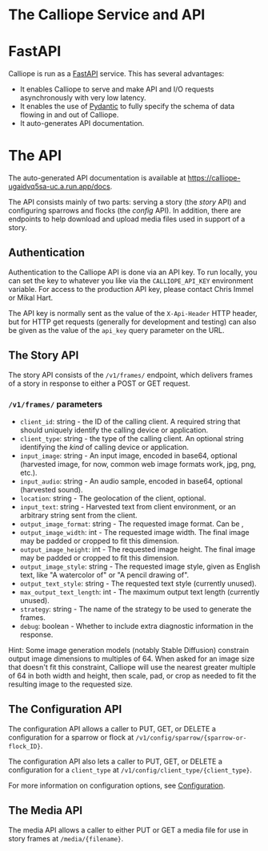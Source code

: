 # The Calliope Service and API

# FastAPI
Calliope is run as a [FastAPI](https://fastapi.tiangolo.com/) service. This has several advantages:

* It enables Calliope to serve and make API and I/O requests asynchronously with very low latency.
* It enables the use of [Pydantic](https://docs.pydantic.dev/latest/) to fully specify the schema of data flowing in and out of Calliope.
* It auto-generates API documentation.
 
# The API

The auto-generated API documentation is available at https://calliope-ugaidvq5sa-uc.a.run.app/docs.

The API consists mainly of two parts: serving a story (the _story_ API) and configuring sparrows and
flocks (the _config_ API). In addition, there are endpoints to help download and upload media files
used in support of a story.

## Authentication
Authentication to the Calliope API is done via an API key. To run locally, you can set the key to whatever
you like via the `CALLIOPE_API_KEY` environment variable. For access to the production API key, please contact
Chris Immel or Mikal Hart.

The API key is normally sent as the value of the `X-Api-Header` HTTP header, but for HTTP get requests (generally
for development and testing) can also be given as the value of the `api_key` query parameter on the URL.

## The Story API
The story API consists of the `/v1/frames/` endpoint, which delivers frames of a story in response
to either a POST or GET request.

### `/v1/frames/` parameters

* `client_id`: string - the ID of the calling client. A required string that should uniquely identify the calling device or application.
* `client_type`: string - the type of the calling client. An optional string identifying the _kind_ of calling device or application.
* `input_image`: string - An input image, encoded in base64, optional (harvested image, for now, common web image formats work, jpg, png, etc.).
* `input_audio`: string - An audio sample, encoded in base64, optional (harvested sound).
* `location`: string - The geolocation of the client, optional.
* `input_text`: string - Harvested text from client environment, or an arbitrary string sent from the client.
* `output_image_format`: string - The requested image format. Can be ,
* `output_image_width`: int - The requested image width. The final image may be padded or cropped to fit this dimension.
* `output_image_height`: int - The requested image height. The final image may be padded or cropped to fit this dimension.
* `output_image_style`: string - The requested image style, given as English text, like "A watercolor of" or "A pencil drawing of".
* `output_text_style`: string - The requested text style (currently unused).
* `max_output_text_length`: int - The maximum output text length (currently unused).
* `strategy`: string - The name of the strategy to be used to generate the frames.
* `debug`: boolean - Whether to include extra diagnostic information in the response.

Hint: Some image generation models (notably Stable Diffusion) constrain output image dimensions to multiples of 64.
When asked for an image size that doesn't fit this constraint, Calliope will use the nearest greater multiple of 64
in both width and height, then scale, pad, or crop as needed to fit the resulting image to the requested size.

## The Configuration API
The configuration API allows a caller to PUT, GET, or DELETE a configuration for a sparrow or flock at
`/v1/config/sparrow/{sparrow-or-flock_ID}`.

The configuration API also lets a caller to PUT, GET, or DELETE a configuration for a `client_type` at
`/v1/config/client_type/{client_type}`.

For more information on configuration options, see [Configuration](https://github.com/chrisimmel/calliope/tree/main/docs/config.md).

## The Media API
The media API allows a caller to either PUT or GET a media file for use in story frames at `/media/{filename}`.
